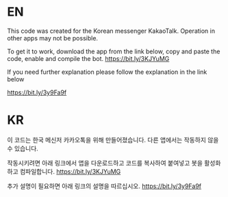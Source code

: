 # EN
This code was created for the Korean messenger KakaoTalk. Operation in other apps may not be possible.

To get it to work, download the app from the link below, copy and paste the code, enable and compile the bot.
https://bit.ly/3KJYuMG

If you need further explanation please follow the explanation in the link below

https://bit.ly/3y9Fa9f

# KR
이 코드는 한국 메신저 카카오톡을 위해 만들어졌습니다. 다른 앱에서는 작동하지 않을 수 있습니다.

작동시키려면 아래 링크에서 앱을 다운로드하고 코드를 복사하여 붙여넣고 봇을 활성화하고 컴파일합니다.
https://bit.ly/3KJYuMG

추가 설명이 필요하면 아래 링크의 설명을 따르십시오.
https://bit.ly/3y9Fa9f
